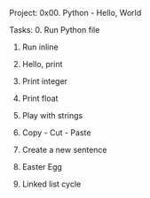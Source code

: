 Project:
0x00. Python - Hello, World

Tasks:
0. Run Python file

1. Run inline

2. Hello, print

3. Print integer

4. Print float

6. Play with strings

7. Copy - Cut - Paste

8. Create a new sentence

9. Easter Egg

10. Linked list cycle
